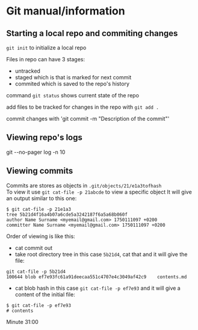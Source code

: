 # Git manual/information  

## Starting a local repo and commiting changes  

`git init` to initialize a local repo  

Files in repo can have 3 stages:  
- untracked
- staged which is that is marked for next commit
- commited which is saved to the repo's history

command `git status` shows current state of the repo  

add files to be tracked for changes in the repo with `git add .`

commit changes with 'git commit -m "Description of the commit"'

## Viewing repo's logs

git --no-pager log -n 10

## Viewing commits  

Commits are stores as objects in `.git/objects/21/e1a3tofhash`  
To view it use `git cat-file -p 21abcde` to view a specific object
It will give an output similar to this one:  

```
$ git cat-file -p 21e1a3
tree 5b21d4f16a4b07a6cde5a3242187f6a5a68b060f
author Name Surname <myemail@gmail.com> 1750111097 +0200
committer Name Surname <myemail@gmail.com> 1750111097 +0200
```

Order of viewing is like this:

- cat commit out
- take root directory tree in this case `5b21d4`, cat that and it will give the file:
```
git cat-file -p 5b21d4
100644 blob ef7e93fc61a91deecaa551c4707e4c3049af42c9    contents.md
```
- cat blob hash in this case `git cat-file -p ef7e93` and it will give a content of the initial file:
```
$ git cat-file -p ef7e93
# contents
```



Minute 31:00
